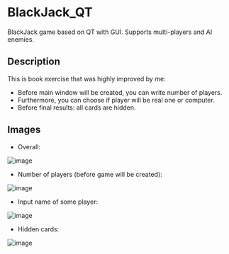# BlackJack_QT
BlackJack game based on QT with GUI. Supports multi-players and AI enemies.

## Description
This is book exercise that was highly improved by me:
  - Before main window will be created, you can write number of players.
  - Furthermore, you can choose if player will be real one or computer.
  - Before final results: all cards are hidden.

## Images

- Overall:

![image](https://github.com/jurikimurik/BlackJack_QT/assets/116065982/1966baf3-8a47-4707-8231-11364211fbe3)

- Number of players (before game will be created):

![image](https://github.com/jurikimurik/BlackJack_QT/assets/116065982/c6405408-a4bc-4259-a0a8-e6a43b507b16)

- Input name of some player:

![image](https://github.com/jurikimurik/BlackJack_QT/assets/116065982/1a7c14c9-4830-471c-853f-1607cdb82225)

- Hidden cards:

![image](https://github.com/jurikimurik/BlackJack_QT/assets/116065982/8a955a15-933a-43cc-b456-e366c6d0aa2a)


